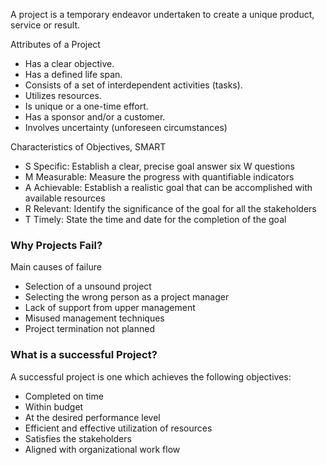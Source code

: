 A project is a temporary endeavor undertaken to create a unique product, service or result.

Attributes of a Project 
- Has a clear objective.
- Has a defined life span.
- Consists of a set of interdependent activities (tasks).
- Utilizes resources.
- Is unique or a one-time effort.
- Has a sponsor and/or a customer.
- Involves uncertainty (unforeseen circumstances)

Characteristics of Objectives, SMART
- S Specific: Establish a clear, precise goal answer six W questions 
- M Measurable: Measure the progress with quantifiable indicators 
- A Achievable: Establish a realistic goal that can be accomplished with available resources 
- R Relevant: Identify the significance of the goal for all the stakeholders 
- T Timely: State the time and date for the completion of the goal

### Why Projects Fail? 
Main causes of failure
- Selection of a unsound project
- Selecting the wrong person as a project manager
- Lack of support from upper management
- Misused management techniques
- Project termination not planned 

### What is a successful Project?
A successful project is one which achieves the following objectives:
- Completed on time
- Within budget
- At the desired performance level
- Efficient and effective utilization of resources
- Satisfies the stakeholders
- Aligned with organizational work flow

